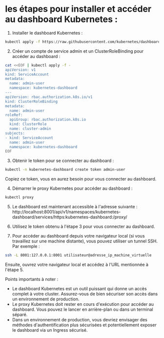 # les étapes pour installer et accéder au dashboard Kubernetes :

1. Installer le dashboard Kubernetes :
```bash
kubectl apply -f https://raw.githubusercontent.com/kubernetes/dashboard/v2.7.0/aio/deploy/recommended.yaml
```

2. Créer un compte de service admin et un ClusterRoleBinding pour accéder au dashboard :
```bash
cat <<EOF | kubectl apply -f -
apiVersion: v1
kind: ServiceAccount
metadata:
  name: admin-user
  namespace: kubernetes-dashboard
---
apiVersion: rbac.authorization.k8s.io/v1
kind: ClusterRoleBinding
metadata:
  name: admin-user
roleRef:
  apiGroup: rbac.authorization.k8s.io
  kind: ClusterRole
  name: cluster-admin
subjects:
- kind: ServiceAccount
  name: admin-user
  namespace: kubernetes-dashboard
EOF
```

3. Obtenir le token pour se connecter au dashboard :
```bash
kubectl -n kubernetes-dashboard create token admin-user
```
Copiez ce token, vous en aurez besoin pour vous connecter au dashboard.

4. Démarrer le proxy Kubernetes pour accéder au dashboard :
```bash
kubectl proxy
```

5. Le dashboard est maintenant accessible à l'adresse suivante :
   http://localhost:8001/api/v1/namespaces/kubernetes-dashboard/services/https:kubernetes-dashboard:/proxy/

6. Utilisez le token obtenu à l'étape 3 pour vous connecter au dashboard.

7. Pour accéder au dashboard depuis votre navigateur local (si vous travaillez sur une machine distante), vous pouvez utiliser un tunnel SSH. Par exemple :
```bash
ssh -L 8001:127.0.0.1:8001 utilisateur@adresse_ip_machine_virtuelle
```

Ensuite, ouvrez votre navigateur local et accédez à l'URL mentionnée à l'étape 5.

Points importants à noter :

- Le dashboard Kubernetes est un outil puissant qui donne un accès complet à votre cluster. Assurez-vous de bien sécuriser son accès dans un environnement de production.
- Le proxy Kubernetes doit rester en cours d'exécution pour accéder au dashboard. Vous pouvez le lancer en arrière-plan ou dans un terminal séparé.
- Dans un environnement de production, vous devriez envisager des méthodes d'authentification plus sécurisées et potentiellement exposer le dashboard via un Ingress sécurisé.